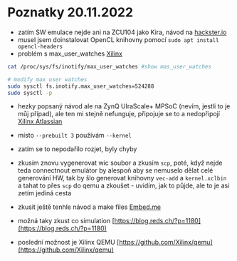 # Poznatky 20.11.2022

- zatím SW emulace nejde ani na ZCU104 jako Kira, návod na [hackster.io](https://www.hackster.io/whitney-knitter/debugging-accelerated-apps-using-emulation-in-vitis-2021-2-749cd4)
- musel jsem doinstalovat OpenCL knihovny pomocí `sudo apt install opencl-headers`
- problém s max_user_watches [Xilinx](https://support.xilinx.com/s/question/0D52E00006hpiMWSAY/petalinux-over-qemu-free-space?language=en_US)

```bash
cat /proc/sys/fs/inotify/max_user_watches #show mas_user_watches

# modify max user watches
sudo sysctl fs.inotify.max_user_watches=524288
sudo sysctl -p
```

- hezky popsaný návod ale na ZynQ UlraScale+ MPSoC (nevím, jestli to je můj případ), ale ten mi stejně nefunguje, připojuje se to a nedopřipojí [Xilinx Atlassian](https://xilinx-wiki.atlassian.net/wiki/spaces/A/pages/862912682/Networking+in+QEMU)
- místo `--prebuilt 3` používám `--kernel`
- zatím se to nepodařilo rozjet, byly chyby
- zkusím znovu vygenerovat wic soubor a zkusím `scp`, poté, když nejde teda connectnout emulátor by alespoň aby se nemuselo dělat celé generování HW, tak by šlo generovat knihovny `vec-add` a `kernel.xclbin` a tahat to přes `scp` do qemu a zkoušet - uvidím, jak to půjde, ale to je asi zetím jediná cesta

- zkusit ještě tenhle návod a make files [Embed.me](https://embed-me.com/qemu-how-to-emulate-your-zynq-7000/)

- možná taky zkust co simulation [https://blog.reds.ch/?p=1180](https://blog.reds.ch/?p=1180)

- poslední možnost je Xilinx QEMU [https://github.com/Xilinx/qemu](https://github.com/Xilinx/qemu)
